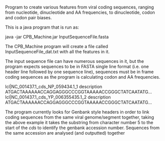 Program to create various features from viral coding sequences, ranging from nucleotide, dinucleotide and AA frequencies, to dinucleotide, codon and codon pair biases.

This is a java program that is run as:

java -jar CPB_Machine.jar InputSequenceFile.fasta

The CPB_Machine program will create a file called InputSequenceFile_dat.txt with all the features in it.

The input sequence file can have numerous sequences in it, but the program expects sequences to be in FASTA single line format (i.e. one header line followed by one sequence line), sequences must be in frame coding sequences as the program is calculating codon and AA frequencies.

lcl|NC_001437.1_cds_NP_059434.1_1 description
ATGACTAAAAAACCAGGAGGGCCCGGTAAAAACCGGGCTATCAATATG...
lcl|NC_001437.1_cds_YP_006355435.1_2 description
ATGACTAAAAAACCAGGAGGGCCCGGTAAAAACCGGGCTATCAATATG...

The program currently looks for Genbank style headers in order to link coding sequences from the same viral genome/segment together, taking the above example it takes the substring from character number 5 to the start of the _cds_ to identify the genbank accession number. Sequences from the same accession are analysed (and outputted) together
